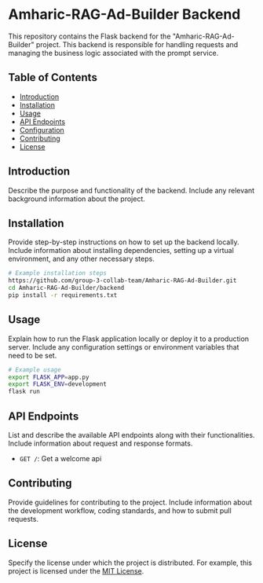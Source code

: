 # Amharic-RAG-Ad-Builder Backend

This repository contains the Flask backend for the "Amharic-RAG-Ad-Builder" project. This backend is responsible for handling requests and managing the business logic associated with the prompt service.

## Table of Contents

- [Introduction](#introduction)
- [Installation](#installation)
- [Usage](#usage)
- [API Endpoints](#api-endpoints)
- [Configuration](#configuration)
- [Contributing](#contributing)
- [License](#license)

## Introduction

Describe the purpose and functionality of the backend. Include any relevant background information about the project.

## Installation

Provide step-by-step instructions on how to set up the backend locally. Include information about installing dependencies, setting up a virtual environment, and any other necessary steps.

```bash
# Example installation steps
https://github.com/group-3-collab-team/Amharic-RAG-Ad-Builder.git
cd Amharic-RAG-Ad-Builder/backend
pip install -r requirements.txt
```

## Usage

Explain how to run the Flask application locally or deploy it to a production server. Include any configuration settings or environment variables that need to be set.

```bash
# Example usage
export FLASK_APP=app.py
export FLASK_ENV=development
flask run
```

## API Endpoints

List and describe the available API endpoints along with their functionalities. Include information about request and response formats.

- `GET /`: Get a welcome api



## Contributing

Provide guidelines for contributing to the project. Include information about the development workflow, coding standards, and how to submit pull requests.

## License

Specify the license under which the project is distributed. For example, this project is licensed under the [MIT License](LICENSE).
